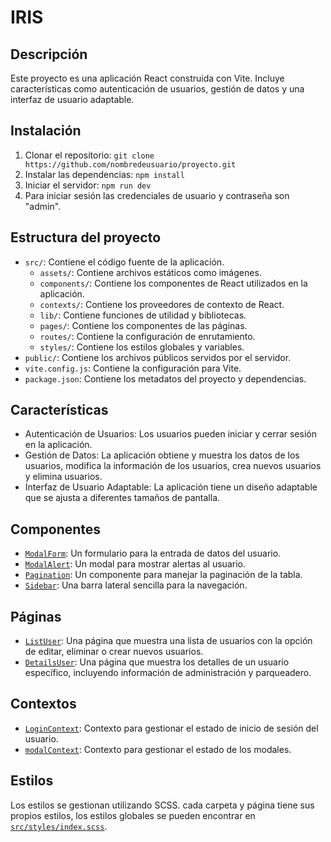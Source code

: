 # IRIS

## Descripción

Este proyecto es una aplicación React construida con Vite. Incluye características como autenticación de usuarios, gestión de datos y una interfaz de usuario adaptable.

## Instalación

1. Clonar el repositorio: `git clone https://github.com/nombredeusuario/proyecto.git`
2. Instalar las dependencias: `npm install`
3. Iniciar el servidor: `npm run dev`
4. Para iniciar sesión las credenciales de usuario y contraseña son "admin".

## Estructura del proyecto

- `src/`: Contiene el código fuente de la aplicación.
  - `assets/`: Contiene archivos estáticos como imágenes.
  - `components/`: Contiene los componentes de React utilizados en la aplicación.
  - `contexts/`: Contiene los proveedores de contexto de React.
  - `lib/`: Contiene funciones de utilidad y bibliotecas.
  - `pages/`: Contiene los componentes de las páginas.
  - `routes/`: Contiene la configuración de enrutamiento.
  - `styles/`: Contiene los estilos globales y variables.
- `public/`: Contiene los archivos públicos servidos por el servidor.
- `vite.config.js`: Contiene la configuración para Vite.
- `package.json`: Contiene los metadatos del proyecto y dependencias.

## Características

- Autenticación de Usuarios: Los usuarios pueden iniciar y cerrar sesión en la aplicación.
- Gestión de Datos: La aplicación obtiene y muestra los datos de los usuarios, modifica la información de los usuarios, crea nuevos usuarios y elimina usuarios.
- Interfaz de Usuario Adaptable: La aplicación tiene un diseño adaptable que se ajusta a diferentes tamaños de pantalla.

## Componentes

- [`ModalForm`](src/components/modalForm/ModalForm.jsx): Un formulario para la entrada de datos del usuario.
- [`ModalAlert`](src/components/modalAlert/ModalAlert.jsx): Un modal para mostrar alertas al usuario.
- [`Pagination`](src/components/pagination/Pagination.jsx): Un componente para manejar la paginación de la tabla.
- [`Sidebar`](src/components/sidebar/Sidebar.jsx): Una barra lateral sencilla para la navegación.

## Páginas

- [`ListUser`](src/pages/ListUser/ListUser.jsx): Una página que muestra una lista de usuarios con la opción de editar, eliminar o crear nuevos usuarios.
- [`DetailsUser`](src/pages/detailsUser/DetailsUser.jsx): Una página que muestra los detalles de un usuario específico, incluyendo información de administración y parqueadero.

## Contextos

- [`LoginContext`](src/contexts/LoginContext.jsx): Contexto para gestionar el estado de inicio de sesión del usuario.
- [`modalContext`](src/contexts/modalContext.jsx): Contexto para gestionar el estado de los modales.

## Estilos

Los estilos se gestionan utilizando SCSS. cada carpeta y página tiene sus propios estilos, los estilos globales se pueden encontrar en [`src/styles/index.scss`](src/styles/index.scss).

